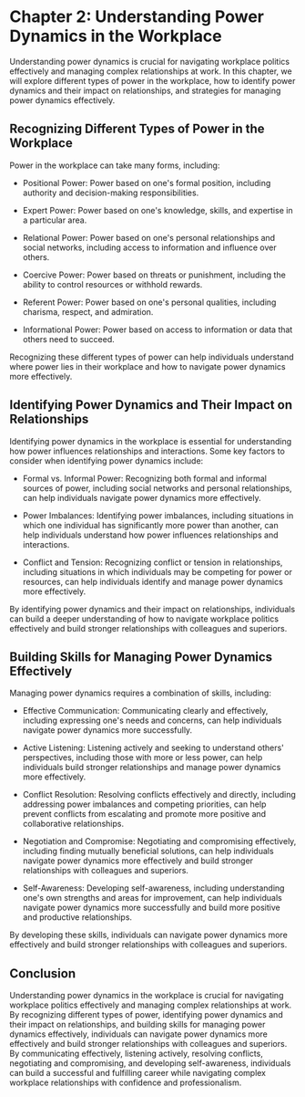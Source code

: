 Chapter 2: Understanding Power Dynamics in the Workplace
========================================================

Understanding power dynamics is crucial for navigating workplace politics effectively and managing complex relationships at work. In this chapter, we will explore different types of power in the workplace, how to identify power dynamics and their impact on relationships, and strategies for managing power dynamics effectively.

Recognizing Different Types of Power in the Workplace
-----------------------------------------------------

Power in the workplace can take many forms, including:

* Positional Power: Power based on one's formal position, including authority and decision-making responsibilities.

* Expert Power: Power based on one's knowledge, skills, and expertise in a particular area.

* Relational Power: Power based on one's personal relationships and social networks, including access to information and influence over others.

* Coercive Power: Power based on threats or punishment, including the ability to control resources or withhold rewards.

* Referent Power: Power based on one's personal qualities, including charisma, respect, and admiration.

* Informational Power: Power based on access to information or data that others need to succeed.

Recognizing these different types of power can help individuals understand where power lies in their workplace and how to navigate power dynamics more effectively.

Identifying Power Dynamics and Their Impact on Relationships
------------------------------------------------------------

Identifying power dynamics in the workplace is essential for understanding how power influences relationships and interactions. Some key factors to consider when identifying power dynamics include:

* Formal vs. Informal Power: Recognizing both formal and informal sources of power, including social networks and personal relationships, can help individuals navigate power dynamics more effectively.

* Power Imbalances: Identifying power imbalances, including situations in which one individual has significantly more power than another, can help individuals understand how power influences relationships and interactions.

* Conflict and Tension: Recognizing conflict or tension in relationships, including situations in which individuals may be competing for power or resources, can help individuals identify and manage power dynamics more effectively.

By identifying power dynamics and their impact on relationships, individuals can build a deeper understanding of how to navigate workplace politics effectively and build stronger relationships with colleagues and superiors.

Building Skills for Managing Power Dynamics Effectively
-------------------------------------------------------

Managing power dynamics requires a combination of skills, including:

* Effective Communication: Communicating clearly and effectively, including expressing one's needs and concerns, can help individuals navigate power dynamics more successfully.

* Active Listening: Listening actively and seeking to understand others' perspectives, including those with more or less power, can help individuals build stronger relationships and manage power dynamics more effectively.

* Conflict Resolution: Resolving conflicts effectively and directly, including addressing power imbalances and competing priorities, can help prevent conflicts from escalating and promote more positive and collaborative relationships.

* Negotiation and Compromise: Negotiating and compromising effectively, including finding mutually beneficial solutions, can help individuals navigate power dynamics more effectively and build stronger relationships with colleagues and superiors.

* Self-Awareness: Developing self-awareness, including understanding one's own strengths and areas for improvement, can help individuals navigate power dynamics more successfully and build more positive and productive relationships.

By developing these skills, individuals can navigate power dynamics more effectively and build stronger relationships with colleagues and superiors.

Conclusion
----------

Understanding power dynamics in the workplace is crucial for navigating workplace politics effectively and managing complex relationships at work. By recognizing different types of power, identifying power dynamics and their impact on relationships, and building skills for managing power dynamics effectively, individuals can navigate power dynamics more effectively and build stronger relationships with colleagues and superiors. By communicating effectively, listening actively, resolving conflicts, negotiating and compromising, and developing self-awareness, individuals can build a successful and fulfilling career while navigating complex workplace relationships with confidence and professionalism.
